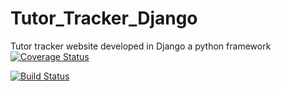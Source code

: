 # Tutor_Tracker_Django
Tutor tracker website developed in Django a python framework
[![Coverage Status](https://coveralls.io/repos/github/WitsUpSikhanyiso/djangoTests/badge.svg?branch=master)](https://coveralls.io/github/WitsUpSikhanyiso/djangoTests?branch=master)

[![Build Status](https://travis-ci.org/witsupsikhanyiso/djangoTests.svg?branch=master)](https://travis-ci.org/witsupsikhanyiso/djangoTests)

